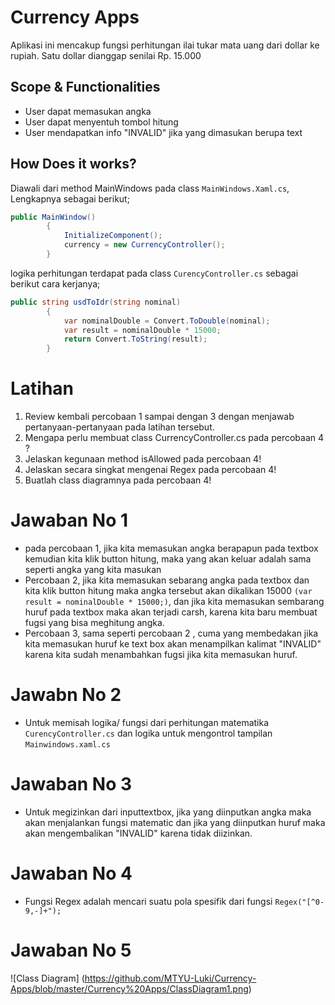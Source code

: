 ﻿# Currency Apps
Aplikasi ini mencakup fungsi perhitungan ilai tukar mata uang dari dollar ke rupiah. Satu dollar dianggap senilai Rp. 15.000

## Scope & Functionalities
- User dapat memasukan angka
- User dapat menyentuh tombol hitung
- User mendapatkan info "INVALID" jika yang dimasukan berupa text

## How Does it works?
Diawali dari method MainWindows pada class `MainWindows.Xaml.cs`, Lengkapnya sebagai berikut;

```csharp
public MainWindow()
        {
            InitializeComponent();
            currency = new CurrencyController();
        }
```

logika perhitungan terdapat pada class `CurencyController.cs` sebagai berikut cara kerjanya;

```csharp
public string usdToIdr(string nominal)
        {
            var nominalDouble = Convert.ToDouble(nominal);
            var result = nominalDouble * 15000;
            return Convert.ToString(result);
        }
```

# Latihan
1. Review kembali percobaan 1 sampai dengan 3 dengan menjawab pertanyaan-pertanyaan pada latihan tersebut.
2. Mengapa perlu membuat class CurrencyController.cs pada percobaan 4 ?
3. Jelaskan kegunaan method isAllowed pada percobaan 4!
4. Jelaskan secara singkat mengenai Regex pada percobaan 4!
5. Buatlah class diagramnya pada percobaan 4! 


# Jawaban No 1
- pada percobaan 1, jika kita memasukan angka berapapun pada textbox kemudian kita klik button hitung, maka yang akan keluar adalah sama seperti angka yang kita masukan
- Percobaan 2, jika kita memasukan sebarang angka pada textbox dan kita klik button hitung maka angka tersebut akan dikalikan 15000 `(var result = nominalDouble * 15000;)`, dan jika kita  memasukan sembarang huruf pada textbox maka akan terjadi carsh, karena kita baru membuat fugsi yang bisa meghitung angka.
- Percobaan 3, sama seperti percobaan 2 , cuma yang membedakan jika kita memasukan huruf ke text box akan menampilkan kalimat "INVALID" karena kita sudah menambahkan fugsi jika kita memasukan huruf.

# Jawabn No 2
- Untuk memisah logika/ fungsi dari perhitungan matematika `CurencyController.cs` dan logika untuk mengontrol tampilan `Mainwindows.xaml.cs`

# Jawaban No 3
- Untuk megizinkan dari inputtextbox, jika yang diinputkan angka maka akan menjalankan fungsi matematic dan jika yang diinputkan huruf maka akan mengembalikan "INVALID" karena tidak diizinkan.

# Jawaban No 4
- Fungsi Regex adalah mencari suatu pola spesifik dari fungsi `Regex("[^0-9,-]+");`

# Jawaban No 5
![Class Diagram] (https://github.com/MTYU-Luki/Currency-Apps/blob/master/Currency%20Apps/ClassDiagram1.png)